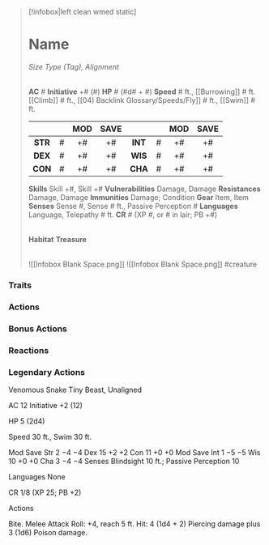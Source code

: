> [!infobox|left clean wmed static]
> # Name
> *Size Type (Tag), Alignment*
> 
> | |
> | - |
> **AC** # **Initiative** +# (#)
> **HP** # (#d# + #)
> **Speed** # ft., [[Burrowing]] # ft. [[Climb]] # ft., [[04) Backlink Glossary/Speeds/Fly]] # ft., [[Swim]] # ft.
> 
> | | | MOD | SAVE | | | MOD | SAVE |
> | :-: | :-: | :-: | :-: | :-: | :-: | :-: | :-: |
> | **STR** | # | +# | +# | **INT** | # | +# | +# | 
> | **DEX** | # | +# | +# | **WIS** | # | +# | +# |
> | **CON** | # | +# | +# | **CHA** | # | +# | +# |
> **Skills** Skill +#, Skill +#
> **Vulnerabilities** Damage, Damage
> **Resistances** Damage, Damage
> **Immunities** Damage; Condition
> **Gear** Item, Item
> **Senses** Sense #, Sense # ft., Passive Perception #
> **Languages** Language, Telepathy # ft.
> **CR** # (XP #, or # in lair; PB +#)
>
> | |
> | - |
> **Habitat**
> **Treasure**
> 
> | |
> | - |
> ![[Infobox Blank Space.png]]
> ![[Infobox Blank Space.png]]
> #creature 


### Traits
### Actions
### Bonus Actions
### Reactions
### Legendary Actions
Venomous Snake
Tiny Beast, Unaligned

AC 12 Initiative +2 (12)

HP 5 (2d4)

Speed 30 ft., Swim 30 ft.

Mod	Save
Str	2	−4	−4
Dex	15	+2	+2
Con	11	+0	+0
Mod	Save
Int	1	−5	−5
Wis	10	+0	+0
Cha	3	−4	−4
Senses Blindsight 10 ft.; Passive Perception 10

Languages None

CR 1/8 (XP 25; PB +2)

Actions

Bite. Melee Attack Roll: +4, reach 5 ft. Hit: 4 (1d4 + 2) Piercing damage plus 3 (1d6) Poison damage.